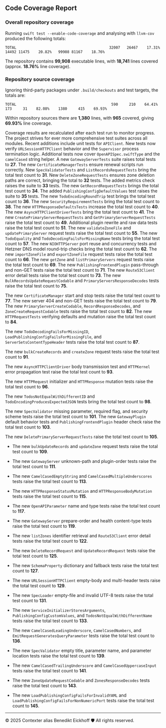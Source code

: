 ## Code Coverage Report

### Overall repository coverage

Running `swift test --enable-code-coverage` and analysing with `llvm-cov` produced the following totals:

```
TOTAL                                          32007   26467    17.31%   14492 11475    20.82%   99908 81167    18.76%
```

The repository contains **99,908** executable lines, with **18,741** lines covered (approx. **18.76%** line coverage).

### Repository source coverage

Ignoring third-party packages under `.build/checkouts` and test targets, the totals are:

```
TOTAL                                           590     210    64.41%     173     31    82.08%    1380     415    69.93%
```

Within repository sources there are **1,380** lines, with **965** covered, giving **69.93%** line coverage.

Coverage results are recalculated after each test run to monitor progress. The project strives for ever more comprehensive test suites across all modules. Recent additions include unit tests for ``APIClient``. New tests now verify ``URLSessionHTTPClient`` behavior and the ``Supervisor`` process termination logic.
Additional tests now cover ``OpenAPISpec.swiftType`` and the ``camelCased`` string helper. A new ``GatewayServerTests`` suite raises total tests to **27**.
The new ``CertificateManagerTests`` ensure renewal scripts run correctly.
New ``SpecValidatorTests`` and ``ListRecordsRequestTests`` bring the total test count to **31**.
New ``DeleteZoneRequestTests`` ensures zone deletion paths are correct, bringing the total to **32** tests.
The added metrics check raises the suite to **33** tests.
The new ``GetRecordRequestTests`` brings the total test count to **34**.
The added ``PublishingConfigDefaultValues`` test raises the suite to **35** tests.
The new ``TodoEncodingRoundTrip`` test brings the total test count to **36**.
The new ``SecurityRequirementTests`` bring the total test count to **38**.
The new ``HTTPResponseDefaultsTests`` increase the total test count to **40**.
The new ``AsyncHTTPClientDriverTests`` bring the total test count to **41**.
The new ``CreatePrimaryServerRequestTests`` and ``GetPrimaryServerRequestTests`` raise the total test count to **49**.
Additional plugin rewrite and raw data tests raise the total test count to **51**.
The new ``validateZoneFile`` and ``updatePrimaryServer`` request tests raise the total test count to **55**.
The new ``TodoEquality`` and ``TodoDecodingFailsForMissingName`` tests bring the total test count to **57**.
The new ``NIOHTTPServer`` port reuse and concurrency tests and Hetzner DNS model round-trip checks bring the total test count to **62**.
The new ``importZoneFile`` and ``exportZoneFile`` request tests raise the total test count to **66**.
The new ``getZone`` and ``listPrimaryServers`` request tests raise the total test count to **69**.
The new ``PublishingFrontendPlugin`` pass-through and non-GET tests raise the total test count to **71**.
The new ``Route53Client`` error detail tests raise the total test count to **73**.
The new ``BulkRecordsUpdateRequestCodable`` and ``PrimaryServersResponseDecodes`` tests raise the total test count to **75**.

The new ``CertificateManager`` start and stop tests raise the total test count to **77**.
The new server 404 and non-GET tests raise the total test count to **79**.
The new ``PrimaryServerCreateCodable``, ``RecordResponseDecodes``, and ``ZoneCreateRequestCodable`` tests raise the total test count to **82**.
The new ``HTTPRequestTests`` verifying defaults and mutation raise the total test count to **84**.

The new ``TodoDecodingFailsForMissingID``, ``LoadPublishingConfigFailsForMissingFile``, and ``ServerSetsContentTypeHeader`` tests raise the total test count to **87**.

The new ``bulkCreateRecords`` and ``createZone`` request tests raise the total test count to **91**.

The new ``AsyncHTTPClientDriver`` body transmission test and ``HTTPKernel`` error propagation test raise the total test count to **93**.

The new ``HTTPRequest`` initializer and ``HTTPResponse`` mutation tests raise the total test count to **96**.

The new ``TodosNotEqualWithDifferentID`` and ``TodoEncodingProducesExpectedJSON`` tests bring the total test count to **98**.

The new ``SpecValidator`` missing parameter, required flag, and security scheme tests raise the total test count to **101**.
The new ``GatewayPlugin`` default behavior tests and ``PublishingFrontendPlugin`` header check raise the total test count to **103**.

The new ``DeletePrimaryServerRequestTests`` raise the total test count to **105**.

- The new ``bulkUpdateRecords`` and ``updateZone`` request tests raise the total test count to **109**.
- The new ``GatewayServer`` unknown-path and plugin-order tests raise the total test count to **111**.

- The new ``CamelCasedEmptyString`` and ``CamelCasedMultipleUnderscores`` tests raise the total test count to **113**.

- The new ``HTTPResponseStatusMutation`` and ``HTTPResponseBodyMutation`` tests raise the total test count to **115**.

- The new ``OpenAPIParameter`` name and type tests raise the total test count to **117**.
- The new ``GatewayServer`` prepare-order and health content-type tests raise the total test count to **119**.
- The new ``listZones`` identifier retrieval and ``Route53Client`` error detail tests raise the total test count to **122**.
- The new ``DeleteRecordRequest`` and ``UpdateRecordRequest`` tests raise the total test count to **125**.
- The new ``SchemaProperty`` dictionary and fallback tests raise the total test count to **127**.
- The new ``URLSessionHTTPClient`` empty-body and multi-header tests raise the total test count to **129**.
- The new ``SpecLoader`` empty-file and invalid UTF-8 tests raise the total test count to **131**.

- The new ``ServiceInitializerStoresArguments``, ``PublishingConfigCustomValues``, and ``TodosNotEqualWithDifferentName`` tests raise the total test count to **133**.

- The new ``CamelCasedLeadingUnderscore``, ``CamelCasedNumbers``, and ``EmitRequestGeneratesQueryParameter`` tests raise the total test count to **136**.

- The new ``SpecValidator`` empty title, parameter name, and parameter location tests raise the total test count to **139**.
- The new ``CamelCasedTrailingUnderscore`` and ``CamelCasedUppercaseInput`` tests raise the total test count to **141**.
- The new ``ZoneUpdateRequestCodable`` and ``ZonesResponseDecodes`` tests raise the total test count to **143**.
- The new ``LoadPublishingConfigFailsForInvalidYAML`` and ``LoadPublishingConfigFailsForNonNumericPort`` tests raise the total test count to **145**.
---
© 2025 Contexter alias Benedikt Eickhoff 🛡️ All rights reserved.
